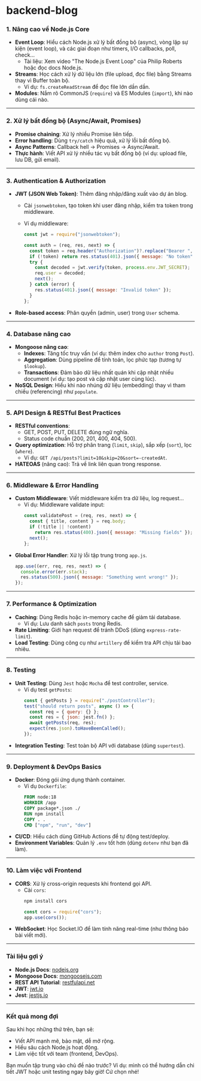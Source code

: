 # backend-blog

### 1. Nâng cao về Node.js Core

- **Event Loop**: Hiểu cách Node.js xử lý bất đồng bộ (async), vòng lặp sự kiện (event loop), và các giai đoạn như timers, I/O callbacks, poll, check...
  - Tài liệu: Xem video "The Node.js Event Loop" của Philip Roberts hoặc đọc docs Node.js.
- **Streams**: Học cách xử lý dữ liệu lớn (file upload, đọc file) bằng Streams thay vì Buffer toàn bộ.
  - Ví dụ: `fs.createReadStream` để đọc file lớn dần dần.
- **Modules**: Nắm rõ CommonJS (`require`) và ES Modules (`import`), khi nào dùng cái nào.

---

### 2. Xử lý bất đồng bộ (Async/Await, Promises)

- **Promise chaining**: Xử lý nhiều Promise liên tiếp.
- **Error handling**: Dùng `try/catch` hiệu quả, xử lý lỗi bất đồng bộ.
- **Async Patterns**: Callback hell → Promises → Async/Await.
- **Thực hành**: Viết API xử lý nhiều tác vụ bất đồng bộ (ví dụ: upload file, lưu DB, gửi email).

---

### 3. Authentication & Authorization

- **JWT (JSON Web Token)**: Thêm đăng nhập/đăng xuất vào dự án blog.

  - Cài `jsonwebtoken`, tạo token khi user đăng nhập, kiểm tra token trong middleware.
  - Ví dụ middleware:

    ```javascript
    const jwt = require("jsonwebtoken");

    const auth = (req, res, next) => {
      const token = req.header("Authorization")?.replace("Bearer ", "");
      if (!token) return res.status(401).json({ message: "No token" });
      try {
        const decoded = jwt.verify(token, process.env.JWT_SECRET);
        req.user = decoded;
        next();
      } catch (error) {
        res.status(401).json({ message: "Invalid token" });
      }
    };
    ```

- **Role-based access**: Phân quyền (admin, user) trong `User` schema.

---

### 4. Database nâng cao

- **Mongoose nâng cao**:
  - **Indexes**: Tăng tốc truy vấn (ví dụ: thêm index cho `author` trong `Post`).
  - **Aggregation**: Dùng pipeline để tính toán, lọc phức tạp (tương tự `$lookup`).
  - **Transactions**: Đảm bảo dữ liệu nhất quán khi cập nhật nhiều document (ví dụ: tạo post và cập nhật user cùng lúc).
- **NoSQL Design**: Hiểu khi nào nhúng dữ liệu (embedding) thay vì tham chiếu (referencing) như `populate`.

---

### 5. API Design & RESTful Best Practices

- **RESTful conventions**:
  - GET, POST, PUT, DELETE đúng ngữ nghĩa.
  - Status code chuẩn (200, 201, 400, 404, 500).
- **Query optimization**: Hỗ trợ phân trang (`limit`, `skip`), sắp xếp (`sort`), lọc (`where`).
  - Ví dụ: `GET /api/posts?limit=10&skip=20&sort=-createdAt`.
- **HATEOAS** (nâng cao): Trả về link liên quan trong response.

---

### 6. Middleware & Error Handling

- **Custom Middleware**: Viết middleware kiểm tra dữ liệu, log request...
  - Ví dụ: Middleware validate input:
    ```javascript
    const validatePost = (req, res, next) => {
      const { title, content } = req.body;
      if (!title || !content)
        return res.status(400).json({ message: "Missing fields" });
      next();
    };
    ```
- **Global Error Handler**: Xử lý lỗi tập trung trong `app.js`.
  ```javascript
  app.use((err, req, res, next) => {
    console.error(err.stack);
    res.status(500).json({ message: "Something went wrong!" });
  });
  ```

---

### 7. Performance & Optimization

- **Caching**: Dùng Redis hoặc in-memory cache để giảm tải database.
  - Ví dụ: Lưu danh sách `posts` trong Redis.
- **Rate Limiting**: Giới hạn request để tránh DDoS (dùng `express-rate-limit`).
- **Load Testing**: Dùng công cụ như `artillery` để kiểm tra API chịu tải bao nhiêu.

---

### 8. Testing

- **Unit Testing**: Dùng `Jest` hoặc `Mocha` để test controller, service.
  - Ví dụ test `getPosts`:
    ```javascript
    const { getPosts } = require("./postController");
    test("should return posts", async () => {
      const req = { query: {} };
      const res = { json: jest.fn() };
      await getPosts(req, res);
      expect(res.json).toHaveBeenCalled();
    });
    ```
- **Integration Testing**: Test toàn bộ API với database (dùng `supertest`).

---

### 9. Deployment & DevOps Basics

- **Docker**: Đóng gói ứng dụng thành container.
  - Ví dụ `Dockerfile`:
    ```dockerfile
    FROM node:18
    WORKDIR /app
    COPY package*.json ./
    RUN npm install
    COPY . .
    CMD ["npm", "run", "dev"]
    ```
- **CI/CD**: Hiểu cách dùng GitHub Actions để tự động test/deploy.
- **Environment Variables**: Quản lý `.env` tốt hơn (dùng `dotenv` như bạn đã làm).

---

### 10. Làm việc với Frontend

- **CORS**: Xử lý cross-origin requests khi frontend gọi API.
  - Cài `cors`:
    ```bash
    npm install cors
    ```
    ```javascript
    const cors = require("cors");
    app.use(cors());
    ```
- **WebSocket**: Học Socket.IO để làm tính năng real-time (như thông báo bài viết mới).

---

### Tài liệu gợi ý

- **Node.js Docs**: [nodejs.org](https://nodejs.org/en/docs/)
- **Mongoose Docs**: [mongoosejs.com](https://mongoosejs.com/)
- **REST API Tutorial**: [restfulapi.net](https://restfulapi.net/)
- **JWT**: [jwt.io](https://jwt.io/)
- **Jest**: [jestjs.io](https://jestjs.io/)

---

### Kết quả mong đợi

Sau khi học những thứ trên, bạn sẽ:

- Viết API mạnh mẽ, bảo mật, dễ mở rộng.
- Hiểu sâu cách Node.js hoạt động.
- Làm việc tốt với team (frontend, DevOps).

Bạn muốn tập trung vào chủ đề nào trước? Ví dụ: mình có thể hướng dẫn chi tiết JWT hoặc unit testing ngay bây giờ! Cứ chọn nhé!
